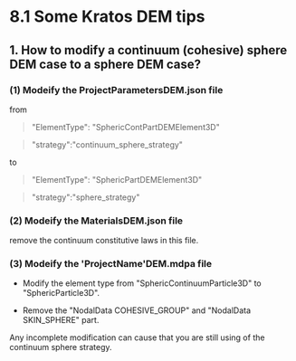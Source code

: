 # 8.1 Some Kratos DEM tips

## 1. How to modify a continuum (cohesive) sphere DEM case to a sphere DEM case?

### (1) Modeify the ProjectParametersDEM.json file

from
> "ElementType": "SphericContPartDEMElement3D"

> "strategy":"continuum_sphere_strategy"

to
> "ElementType": "SphericPartDEMElement3D"

> "strategy":"sphere_strategy"

### (2) Modeify the MaterialsDEM.json file

remove the continuum constitutive laws in this file.

### (3) Modeify the 'ProjectName'DEM.mdpa file

- Modify the element type from "SphericContinuumParticle3D" to "SphericParticle3D".

- Remove the "NodalData COHESIVE_GROUP" and "NodalData SKIN_SPHERE" part.

Any incomplete modification can cause that you are still using of the continuum sphere strategy.

